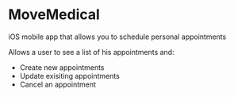 # MoveMedical
iOS mobile app that allows you to schedule personal appointments

Allows a user to see a list of his appointments and:
- Create new appointments
- Update exisiting appointments
- Cancel an appointment
